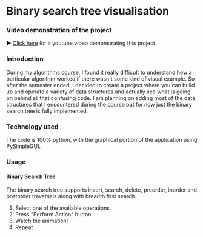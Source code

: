 # Binary search tree visualisation

### Video demonstration of the project
:arrow_forward: [Click here](https://youtu.be/4NY5_4LswyQ) for a youtube video demonstrating this project.

### Introduction
During my algorithms course, I found it really difficult to understand how a particular algorithm worked if there wasn't some kind of visual example. So after the semester ended, I decided to create a project where you can build up and operate a variety of data structures and actually see what is going on behind all that confusing code. I am planning on adding most of the data structures that I encountered during the course but for now just the binary search tree is fully implemented.

### Technology used
The code is 100% python, with the graphical portion of the application using PySimpleGUI.

### Usage
#### Binary Search Tree
The binary search tree supports insert, search, delete, preorder, inorder and postorder traversals along with breadth first search.

<ol>
  <li>Select one of the available operations</li>
  <li>Press "Perform Action" button</li>
  <li>Watch the animation!</li>
  <li>Repeat</li>
</ol>
